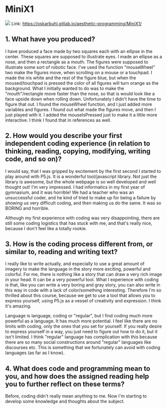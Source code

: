 # MiniX1

![](MiniX1)
Link: https://oskarbuhl.gitlab.io/aesthetic-programming/MiniX1/

## 1. What have you produced?
I have produced a face made by two squares each with an ellipse in the center. These squares are supposed to illustrate eyes. I made an ellipse as a nose, and then a rectangle as a mouth. The figures were supposed to illustrate some sort of robotic face. I've used the function "mouseWheel" two make the figures move, when scrolling on a mouse or a touchpad. I made the iris white and the rest of the figure blue, but when the moused/touchpad is pressed the color of all figures will turn orange as the background. What I initially wanted to do was to make the "mouth"/rectangle move faster than the nose, so that is would look like a face upside down when rolling down. Unfortunately I didn't have the time to figure that out. I found the mouseWheel function, and I just added more variables and figures. I found out what made the figures move, and then I just played with it. I added the mouseIsPressed just to make it a little more interactive. I think I found that in references as well.

## 2. How would you describe your first independent coding experience (in relation to thinking, reading, copying, modifying, writing code, and so on)?
I would say, that I was gripped by excitement by the first second I started to play around with P5.js. It is a wonderful tool/javascript library. Not just the library is awesome, but the whole webpage is so well developed and well thought out! I'm very impressed. I had informatics in my first year of gymnasium, and it was horrible! We had a teacher who was an unsuccessful coder, and he kind of tried to make up for being a failure by showing us very difficult coding, and then making us do the same. It was so BORING and horrible.

Although my first experience with coding was very disappointing, there are still some coding logistics that has stuck with me, and that's really nice, because I don't feel like a totally rookie.

## 3. How is the coding process different from, or similar to, reading and writing text?

I really like to write actually, and especially to use a great amount of imagery to make the language in the story more exciting, powerful and colorful. For me, there is nothing like a story that can draw a very rich image in your head. It can be a very powerful tool. What I experience with coding is that, like you can write a very boring and gray story, you can also write in this way in code with a lack of color/something interesting. Therefore I'm so thrilled about this course, because we get to use a tool that allows you to express yourself, using P5.js as a vessel of creativity and expression. I think it's amazing.

Language is language, coding or "regular", but I find coding much more powerful as a language. It has much more potential. I feel like there are no limits with coding, only the ones that you set for yourself. If you really desire to express yourself in a way, you just need to figure out how to do it, but it isn't limited. I think "regular" language has complication with this because there are so many social constructions around "regular" languages like discourses etc. This is something that we fortunately can avoid with coding languages (as far as I know).

## 4. What does code and programming mean to you, and how does the assigned reading help you to further reflect on these terms?

Before, coding didn't really mean anything to me. Now I'm starting to develop some knowledge and thoughts about the subject. 
